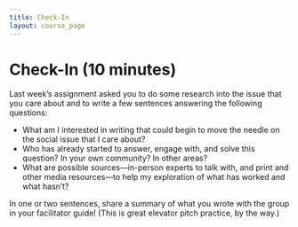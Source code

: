 ```yaml
---
title: Check-In
layout: course_page
---
```

# Check-In (10 minutes)

Last week’s assignment asked you to do some research into the issue that you care about and to write a few sentences answering the following questions: 
 
- What am I interested in writing that could begin to move the needle on the social issue that I care about?
- Who has already started to answer, engage with, and solve this question? In your own community? In other areas?
- What are possible sources—in-person experts to talk with, and print and other media resources—to help my exploration of what has worked and what hasn’t?

In one or two sentences, share a summary of what you wrote with the group in your facilitator guide! (This is great elevator pitch practice, by the way.)

